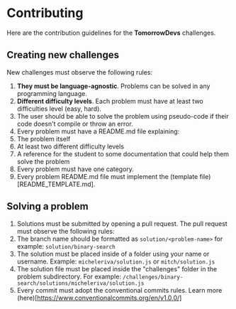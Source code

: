 # Contributing

Here are the contribution guidelines for the **TomorrowDevs** challenges.

## Creating new challenges
New challenges must observe the following rules:

1. **They must be language-agnostic**. Problems can be solved in any programming language.
2. **Different difficulty levels**. Each problem must have at least two difficulties level (easy, hard).
3. The user should be able to solve the problem using pseudo-code if their code doesn't compile or throw an error.
4. Every problem must have a README.md file explaining:
5. The problem itself
6. At least two different difficulty levels
7. A reference for the student to some documentation that could help them solve the problem
8. Every problem must have one category.
9. Every problem README.md file must implement the (template file)[README_TEMPLATE.md].

## Solving a problem
1. Solutions must be submitted by opening a pull request. The pull request must observe the following rules:
2. The branch name should be formatted as `solution/<problem-name>` for example: `solution/binary-search`
3. The solution must be placed inside of a folder using your name or username. Example: `micheleriva/solution.js` or `mitch/solution.js`
4. The solution file must be placed inside the "challenges" folder in the problem subdirectory. For example: `/challenges/binary-search/solutions/micheleriva/solution.js`
5. Every commit must adopt the conventional commits rules. Learn more (here)[https://www.conventionalcommits.org/en/v1.0.0/]